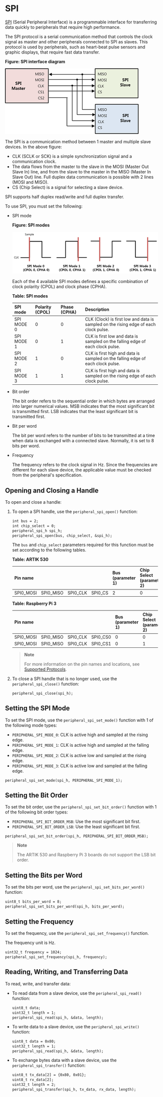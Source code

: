# SPI

[SPI](https://en.wikipedia.org/wiki/Serial_Peripheral_Interface_Bus) (Serial Peripheral Interface) is a programmable interface for transferring data quickly to peripherals that require high performance.

The SPI protocol is a serial communication method that controls the clock signal as master and other peripherals connected to SPI as slaves. This protocol is used by peripherals, such as heart-beat pulse sensors and graphic displays, that require fast data transfer.

**Figure: SPI interface diagram**

![SPI interface diagram](media/peri_api_spi_diagram.png)

The SPI is a communication method between 1 master and multiple slave devices. In the above figure:

-   CLK (SCLK or SCK) is a simple synchronization signal and a communication clock.
-   The data flows from the master to the slave in the MOSI (Master Out Slave In) line, and from the slave to the master in the MISO (Master In Slave Out) line. Full duplex data communication is possible with 2 lines (MOSI and MISO).
-   CS (Chip Select) is a signal for selecting a slave device.

SPI supports half duplex read/write and full duplex transfer.

To use SPI, you must set the following:

-   SPI mode

    **Figure: SPI modes**

    ![SPI modes](media/peri_api_spi_mode.png)

    Each of the 4 available SPI modes defines a specific combination of clock polarity (CPOL) and clock phase (CPHA).

    **Table: SPI modes**

    | SPI mode   | Polarity (CPOL) | Phase (CPHA) | Description                                                  |
    | ---------- | --------------- | ------------ | ------------------------------------------------------------ |
    | SPI MODE 0 | 0               | 0            | CLK (Clock) is first low and data is sampled on the rising edge of each clock pulse. |
    | SPI MODE 1 | 0               | 1            | CLK is first low and data is sampled on the falling edge of each clock pulse. |
    | SPI MODE 2 | 1               | 0            | CLK is first high and data is sampled on the falling edge of each clock pulse. |
    | SPI MODE 3 | 1               | 1            | CLK is first high and data is sampled on the rising edge of each clock pulse. |

-   Bit order

    The bit order refers to the sequential order in which bytes are arranged into larger numerical values. MSB indicates that the most significant bit is transmitted first. LSB indicates that the least significant bit is transmitted first.

-   Bit per word

    The bit per word refers to the number of bits to be transmitted at a time when data is exchanged with a connected slave. Normally, it is set to 8 bits per word.

-   Frequency

    The frequency refers to the clock signal in Hz. Since the frequencies are different for each slave device, the applicable value must be checked from the peripheral's specification.

## Opening and Closing a Handle

To open and close a handle:

1.  To open a SPI handle, use the `peripheral_spi_open()` function:

    ```
    int bus = 2;
    int chip_select = 0;
    peripheral_spi_h spi_h;
    peripheral_spi_open(bus, chip_select, &spi_h);
    ```

    The `bus` and `chip_select` parameters required for this function must be set according to the following tables.

    **Table: ARTIK 530**

    | Pin name  | | | | Bus (parameter 1) | Chip Select (parameter 2) |
    | --------- | --------- | -------- | ------- | ---- | ---- |
    | SPI0_MOSI | SPI0_MISO | SPI0_CLK | SPI0_CS | 2    | 0    |

    **Table: Raspberry Pi 3**

    | Pin name  | | | | Bus (parameter 1) | Chip Select (parameter 2) |
    | --------- | --------- | -------- | -------- | ---- | ---- |
    | SPI0_MOSI | SPI0_MISO | SPI0_CLK | SPI0_CS0 | 0    | 0    |
    | SPI0_MOSI | SPI0_MISO | SPI0_CLK | SPI0_CS1 | 0    | 1    |

    > **Note**
    >
    > For more information on the pin names and locations, see [Supported Protocols](peripheral-io-api.md#protocol).

2.  To close a SPI handle that is no longer used, use the `peripheral_spi_close()` function:

    ```
    peripheral_spi_close(spi_h);
    ```

## Setting the SPI Mode

To set the SPI mode, use the `peripheral_spi_set_mode()` function with 1 of the following mode types:

-   `PERIPHERAL_SPI_MODE_0`: CLK is active high and sampled at the rising edge.
-   `PERIPHERAL_SPI_MODE_1`: CLK is active high and sampled at the falling edge.
-   `PERIPHERAL_SPI_MODE_2`: CLK is active low and sampled at the rising edge.
-   `PERIPHERAL_SPI_MODE_3`: CLK is active low and sampled at the falling edge.

```
peripheral_spi_set_mode(spi_h, PERIPHERAL_SPI_MODE_1);
```

## Setting the Bit Order

To set the bit order, use the `peripheral_spi_set_bit_order()` function with 1 of the following bit order types:

-   `PERIPHERAL_SPI_BIT_ORDER_MSB`: Use the most significant bit first.
-   `PERIPHERAL_SPI_BIT_ORDER_LSB`: Use the least significant bit first.

```
peripheral_spi_set_bit_order(spi_h, PERIPHERAL_SPI_BIT_ORDER_MSB);
```

> **Note**
>
> The ARTIK 530 and Raspberry Pi 3 boards do not support the LSB bit order.

## Setting the Bits per Word

To set the bits per word, use the `peripheral_spi_set_bits_per_word()` function:

```
uint8_t bits_per_word = 8;
peripheral_spi_set_bits_per_word(spi_h, bits_per_word);
```

## Setting the Frequency

To set the frequency, use the `peripheral_spi_set_frequency()` function.

The frequency unit is Hz.

```
uint32_t frequency = 1024;
peripheral_spi_set_frequency(spi_h, frequency);
```

## Reading, Writing, and Transferring Data

To read, write, and transfer data:

-   To read data from a slave device, use the `peripheral_spi_read()` function:

    ```
    uint8_t data;
    uint32_t length = 1;
    peripheral_spi_read(spi_h, &data, length);
    ```

-   To write data to a slave device, use the `peripheral_spi_write()` function:

    ```
    uint8_t data = 0x80;
    uint32_t length = 1;
    peripheral_spi_read(spi_h, &data, length);
    ```

-   To exchange bytes data with a slave device, use the `peripheral_spi_transfer()` function:

    ```
    uint8_t tx_data[2] = {0x80, 0x01};
    uint8_t rx_data[2];
    uint32_t length = 2;
    peripheral_spi_transfer(spi_h, tx_data, rx_data, length);
    ```
